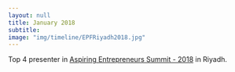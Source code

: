 ```yaml
---
layout: null
title: January 2018
subtitle:
image: "img/timeline/EPFRiyadh2018.jpg"
---
```

Top 4 presenter in <a href = "http://apfsaudi.com/" target = "_blank">Aspiring Entrepreneurs Summit - 2018</a> in Riyadh.
